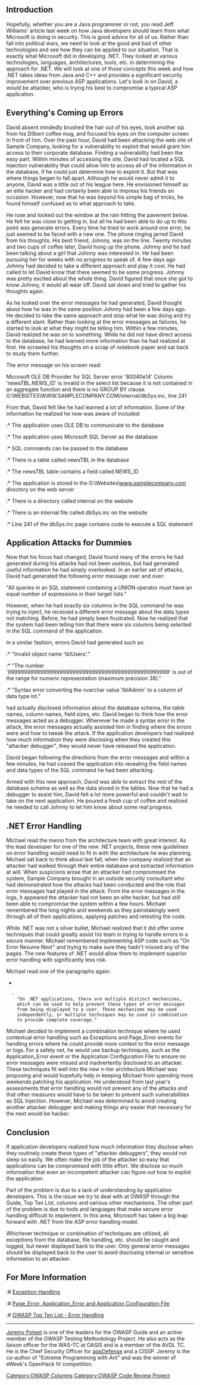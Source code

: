 ## Introduction

Hopefully, whether you are a Java programmer or not, you read Jeff
Williams' article last week on how Java developers should learn from
what Microsoft is doing in security. This is good advice for all of us.
Rather than fall into political wars, we need to look at the good and
bad of other technologies and see how they can be applied to our
situation. That is exactly what Microsoft did in developing .NET. They
looked at various technologies, languages, architectures, tools, etc. in
determining the approach for .NET. We will look at one of those concepts
this week and how .NET takes ideas from Java and C++ and provides a
significant security improvement over previous ASP applications. Let's
look in on David, a would be attacker, who is trying his best to
compromise a typical ASP application.

## Everything's Coming up Errors

David absent mindedly brushed the hair out of his eyes, took another sip
from his Dilbert coffee mug, and focused his eyes on the computer screen
in front of him. Over the past hour, David had been attacking the web
site of Sample Company, looking for a vulnerability to exploit that
would grant him access to their corporate database. Finding a
vulnerability had been the easy part. Within minutes of accessing the
site, David had located a SQL Injection vulnerability that could allow
him to access all of the information in the database, if he could just
determine how to exploit it. But that was where things began to fall
apart. Although he would never admit it to anyone, David was a little
out of his league here. He envisioned himself as an elite hacker and had
certainly been able to impress his friends on occasion. However, now
that he was beyond his simple bag of tricks, he found himself confused
as to what approach to take.

He rose and looked out the window at the rain hitting the pavement
below. He felt he was close to getting in, but all he had been able to
do up to this point was generate errors. Every time he tried to work
around one error, he just seemed to be faced with a new one. The phone
ringing jarred David from his thoughts. His best friend, Johnny, was on
the line. Twenty minutes and two cups of coffee later, David hung up the
phone. Johnny and he had been talking about a girl that Johnny was
interested in. He had been pursuing her for weeks with no progress to
speak of. A few days ago Johnny had decided to take a different approach
and play it cool. He had called to let David know that there seemed to
be some progress. Johnny was pretty excited about the whole thing. David
figured that once she got to know Johnny, it would all wear off. David
sat down and tried to gather his thoughts again.

As he looked over the error messages he had generated, David thought
about how he was in the same position Johnny had been a few days ago. He
decided to take the same approach and stop what he was doing and try a
different slant. Rather than looking at the error messages as failures,
he started to look at what they might be telling him. Within a few
minutes, David realized he was on to something. While he did not have
direct access to the database, he had learned more information than he
had realized at first. He scrawled his thoughts on a scrap of notebook
paper and sat back to study them further.

The error message on his screen read:

Microsoft OLE DB Provider for SQL Server error '80040e14' Column
'newsTBL.NEWS_ID' is invalid in the select list because it is not
contained in an aggregate function and there is no GROUP BY clause.
G:\\WEBSITES\\WWW.SAMPLECOMPANY.COM/internal/dbSys.inc, line 241

From that, David felt like he had learned a lot of information. Some of
the information he realized he now was aware of included:

:\* The application uses OLE DB to communicate to the database

:\* The application uses Microsoft SQL Server as the database

:\* SQL commands can be passed to the database

:\* There is a table called newsTBL in the database

:\* The newsTBL table contains a field called NEWS_ID

:\* The application is stored in the G:\\Websites\\www.samplecompany.com
directory on the web server

:\* There is a directory called internal on the website

:\* There is an internal file called dbSys.inc on the website

:\* Line 241 of the dbSys.inc page contains code to execute a SQL
statement

## Application Attacks for Dummies

Now that his focus had changed, David found many of the errors he had
generated during his attacks had not been useless, but had generated
useful information he had simply overlooked. In an earlier set of
attacks, David had generated the following error message over and over:

"All queries in an SQL statement containing a UNION operator must have
an equal number of expressions in their target lists."

However, when he had exactly six columns in the SQL command he was
trying to inject, he received a different error message about the data
types not matching. Before, he had simply been frustrated. Now he
realized that the system had been telling him that there were six
columns being selected in the SQL command of the application.

In a similar fashion, errors David had generated such as:

:\* "Invalid object name 'tblUsers'."

:\* "The number '99999999999999999999999999999999999999999999999999' is
out of the range for numeric representation (maximum precision 38)."

:\* "Syntax error converting the nvarchar value 'tblAdmin' to a column
of data type int."

had actually disclosed information about the database schema, the table
names, column names, field sizes, etc. David began to think how the
error messages acted as a debugger. Whenever he made a syntax error in
the attack, the error messages actually assisted him in finding where
the errors were and how to tweak the attack. If the application
developers had realized how much information they were disclosing when
they created this "attacker debugger", they would never have released
the application.

David began following the directions from the error messages and within
a few minutes, he had coaxed the application into revealing the field
names and data types of the SQL command he had been attacking.

Armed with this new approach, David was able to extract the rest of the
database schema as well as the data stored in the tables. Now that he
had a debugger to assist him, David felt a lot more powerful and
couldn't wait to take on the next application. He poured a fresh cup of
coffee and realized he needed to call Johnny to let him know about some
real progress.

## .NET Error Handling

Michael read the memo from the architecture team with great interest. As
the lead developer for one of the new .NET projects, these new
guidelines on error handling would need to fit in with the architecture
he was planning. Michael sat back to think about last fall, when the
company realized that an attacker had walked through their entire
database and extracted information at will. When suspicions arose that
an attacker had compromised the system, Sample Company brought in an
outside security consultant who had demonstrated how the attacks had
been conducted and the role that error messages had played in the
attack. From the error messages in the logs, it appeared the attacker
had not been an elite hacker, but had still been able to compromise the
system within a few hours. Michael remembered the long nights and
weekends as they painstakingly went through all of their applications,
applying patches and retesting the code.

While .NET was not a silver bullet, Michael realized that it did offer
some techniques that could greatly assist his team in trying to handle
errors in a secure manner. Michael remembered implementing ASP code such
as "On Error Resume Next" and trying to make sure they hadn't missed any
of the pages. The new features of .NET would allow them to implement
superior error handling with significantly less risk.

Michael read one of the paragraphs again:

  -

      -
        "On .NET applications, there are multiple distinct mechanisms,
        which can be used to help prevent these types of error messages
        from being displayed to a user. These mechanisms may be used
        independently, or multiple techniques may be used in combination
        to provide complete coverage."

Michael decided to implement a combination technique where he used
contextual error handling such as Exceptions and Page_Error events for
handling errors where he could provide more context to the error message
or logs. For a safety net, he would use backup techniques, such as the
Application_Error event or the Application Configuration File to ensure
no error messages were missed and inadvertently disclosed to an
attacker. These techniques fit well into the new n-tier architecture
Michael was proposing and would hopefully help in keeping Michael from
spending more weekends patching his application. He understood from last
year's assessments that error handling would not prevent any of the
attacks and that other measures would have to be taken to prevent such
vulnerabilities as SQL Injection. However, Michael was determined to
avoid creating another attacker debugger and making things any easier
that necessary for the next would be hacker.

## Conclusion

If application developers realized how much information they disclose
when they routinely create these types of "attacker debuggers", they
would not sleep so easily. We often make the job of the attacker so easy
that applications can be compromised with little effort. We disclose so
much information that even an incompetent attacker can figure out how to
exploit the application.

Part of the problem is due to a lack of understanding by application
developers. This is the issue we try to deal with at OWASP through the
Guide, Top Ten List, columns and various other mechanisms. The other
part of the problem is due to tools and languages that make secure error
handling difficult to implement. In this area, Microsoft has taken a big
leap forward with .NET from the ASP error handling model.

Whichever technique or combination of techniques are utilized, all
exceptions from the database, file handling, etc. should be caught and
logged, but never displayed back to the user. Only general error
messages should be displayed back to the user to avoid disclosing
internal or sensitive information to an attacker.

## For More Information

:\# [Exception
Handling](http://support.microsoft.com/default.aspx?scid=http://support.microsoft.com:80/support/kb/articles/Q301/2/83.ASP&NoWebContent=1)

:\# [Page_Error, Application_Error and Application Configuration
File](http://support.microsoft.com/default.aspx?scid=kb;en-us;306355)

:\# [OWASP Top Ten List - Error
Handling](Improper_Error_Handling "wikilink")

-----

[Jeremy Poteet](mailto:jpoteet@appdefense.com?subject=feedback) is one
of the leaders for the OWASP Guide and an active member of the OWASP
Testing Methodology Project. He also acts as the liaison officer for the
WAS-TC at OASIS and is a member of the AVDL TC. He is the Chief Security
Officer for [appDefense](http://www.appdefense.com/) and a CISSP. Jeremy
is the co-author of "Extreme Programming with Ant" and was the winner of
eWeek's OpenHack IV competition.

[Category:OWASP Columns](Category:OWASP_Columns "wikilink")
[Category:OWASP Code Review
Project](Category:OWASP_Code_Review_Project "wikilink")